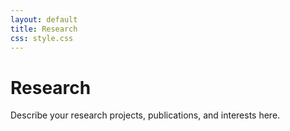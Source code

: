 ```yaml
---
layout: default
title: Research
css: style.css
---
```


# Research

Describe your research projects, publications, and interests here.
